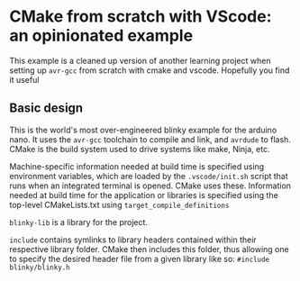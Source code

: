 # CMake from scratch with VScode: an opinionated example
This example is a cleaned up version of another learning project when setting up `avr-gcc` from scratch with cmake and vscode. Hopefully you find it useful

## Basic design
This is the world's most over-engineered blinky example for the arduino nano. It uses the `avr-gcc` toolchain to compile and link, and `avrdude` to flash. CMake is the build system used to drive systems like make, Ninja, etc.

Machine-specific information needed at build time is specified using environment variables, which are loaded by the `.vscode/init.sh` script that runs when an integrated terminal is opened. CMake uses these.
Information needed at build time for the application or libraries is specified using the top-level CMakeLists.txt using `target_compile_definitions`

`blinky-lib` is a library for the project.

`include` contains symlinks to library headers contained within their respective library folder. CMake then includes this folder, thus allowing one to specify the desired header file from a given library like so: `#include blinky/blinky.h`

